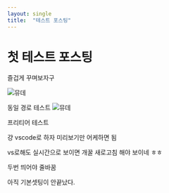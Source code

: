 ```yaml
---
layout: single
title:  "테스트 포스팅"
---
```


# 첫 테스트 포스팅

즐겁게 꾸며보자구

![뮤데](../images/2022-04-12-first/뮤데.jpeg)

동일 경로 테스트
![뮤데](/images/2022-04-12-first/%EB%AE%A4%EB%8D%B0.jpeg)

프리티어 테스트

걍 vscode로 하자 미리보기만 어케하면 됨

vs로해도 실시간으로 보이면 개꿀
새로고침 해야 보이네 ㅎㅎ

두번 띄어야 줄바꿈

아직 기본셋팅이 안끝났다.